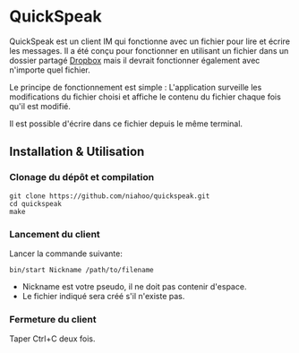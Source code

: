 # QuickSpeak

QuickSpeak est un client IM qui fonctionne avec un fichier pour
lire et écrire les messages. Il a été conçu pour fonctionner en 
utilisant un fichier dans un dossier partagé 
[Dropbox](https://www.dropbox.com/) mais il devrait fonctionner 
également avec n'importe quel fichier.

Le principe de fonctionnement est simple : L'application surveille les
modifications du fichier choisi et affiche le contenu du fichier
chaque fois qu'il est modifié.

Il est possible d'écrire dans ce fichier depuis le même terminal.

## Installation & Utilisation

### Clonage du dépôt et compilation

    git clone https://github.com/niahoo/quickspeak.git
    cd quickspeak
    make
    
### Lancement du client

Lancer la commande suivante:
    
    bin/start Nickname /path/to/filename

* Nickname est votre pseudo, il ne doit pas contenir d'espace.
* Le fichier indiqué sera créé s'il n'existe pas.

### Fermeture du client

Taper Ctrl+C deux fois.
